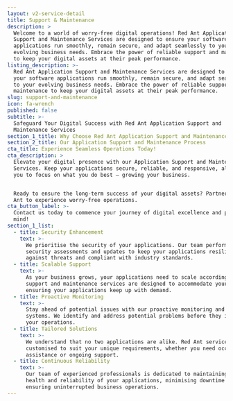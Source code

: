 ```yaml
---
layout: v2-service-detail
title: Support & Maintenance
description: >
  Welcome to a world of worry-free digital operations! Red Ant Application
  Support and Maintenance Services are designed to ensure your software
  applications run smoothly, remain secure, and adapt seamlessly to your
  evolving business needs. Embrace the power of reliable support and maintenance
  to keep your digital assets at their peak performance.
listing_description: >-
  Red Ant Application Support and Maintenance Services are designed to ensure
  your software applications run smoothly, remain secure, and adapt seamlessly
  to your evolving business needs. Embrace the power of reliable support and
  maintenance to keep your digital assets at their peak performance.
slug: support-and-maintenance
icon: fa-wrench
published: false
subtitle: >-
  Safeguard Your Digital Success with Red Ant Application Support and
  Maintenance Services
section_1_title: Why Choose Red Ant Application Support and Maintenance Services?
section_2_title: Our Application Support and Maintenance Process
cta_title: Experience Seamless Operations Today!
cta_description: >
  Elevate your digital presence with our Application Support and Maintenance
  Services. Keep your applications secure, reliable, and responsive, allowing
  you to focus on what you do best – growing your business.


  Ready to ensure the long-term success of your digital assets? Partner with Red
  Ant to experience worry-free operations.
cta_button_label: >-
  Contact us today to commence your journey of digital excellence and peace of
  mind!
section_1_list:
  - title: Security Enhancement
    text: >-
      We prioritise the security of your applications. Our team performs regular
      security assessments and updates to keep your applications resilient
      against threats and compliant with industry standards.
  - title: Scalable Support
    text: >-
      As your business grows, your applications need to scale accordingly. Our
      support and maintenance services are designed to accommodate your growth,
      ensuring your applications keep up with demand.
  - title: Proactive Monitoring
    text: >-
      Stay ahead of potential issues with our proactive monitoring and alert
      systems. We identify and address potential problems before they impact
      your operations.
  - title: Tailored Solutions
    text: >-
      We understand that no two applications are alike. Red Ant services are
      customised to suit your unique requirements, whether you need occasional
      assistance or ongoing support.
  - title: Continuous Reliability
    text: >-
      Our team of experienced professionals is dedicated to maintaining the
      health and reliability of your applications, minimising downtime and
      ensuring uninterrupted business operations.
---
```








